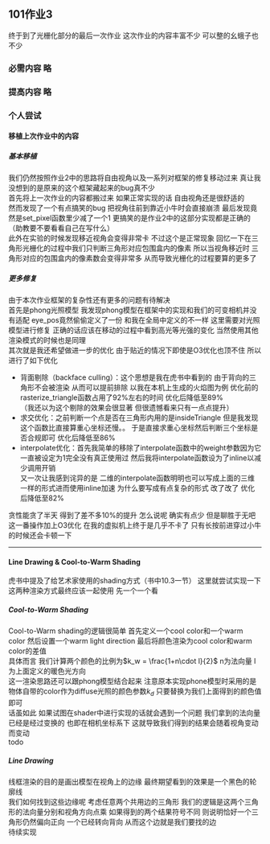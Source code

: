 ## 101作业3  
终于到了光栅化部分的最后一次作业 这次作业的内容丰富不少 可以整的幺蛾子也不少  
### 必需内容 略  
### 提高内容 略  
### 个人尝试  
#### 移植上次作业中的内容  
##### 基本移植  
我们仍然按照作业2中的思路将自由视角以及一系列对框架的修复移动过来 真让我没想到的是原来的这个框架藏起来的bug真不少  
首先将上一次作业的内容都搬过来 如果正常实现的话 自由视角还是很舒适的  
然而发现了一个有点搞笑的bug 把视角往前到靠近小牛时会直接崩溃 最后发现竟然是set_pixel函数里少减了一个1 更搞笑的是作业2中的这部分实现都是正确的（助教要不要看看自己在写什么）  
此外在实验的时候发现移近视角会变得非常卡 不过这个是正常现象 回忆一下在三角形光栅化的过程中我们只判断三角形对应包围盒内的像素 所以当视角移近时 三角形对应的包围盒内的像素数会变得非常多 从而导致光栅化的过程要算的更多了  
##### 更多修复  
由于本次作业框架的复杂性还有更多的问题有待解决  
首先是phong光照模型 我发现phong模型在框架中的实现和我们的可变相机并没有适配 eye_pos竟然偷偷定义了一份 和我在全局中定义的不一样 这里需要对光照模型进行修复 正确的话应该在移动的过程中看到高光等光强的变化 当然使用其他渲染模式的时候也是同理  
其次就是我还希望做进一步的优化 由于贴近的情况下即使是O3优化也顶不住 所以进行了如下优化  
* 背面剔除（backface culling）：这个思想是我在虎书中看到的 由于背向的三角形不会被渲染 从而可以提前排除 以我在本机上生成的火焰图为例 优化前的rasterize_triangle函数占用了92%左右的时间 优化后降低至89%  
  （我还以为这个剔除的效果会很显著 但很遗憾看来只有一点点提升）  
* 求交优化：之前判断一个点是否在三角形内用的是insideTriangle 但是我发现这个函数比直接算重心坐标还慢。。 于是直接求重心坐标然后判断三个坐标是否合规即可 优化后降低至86%  
* interpolate优化：首先我简单的移除了interpolate函数中的weight参数因为它一直被设定为1完全没有真正使用过 然后我将interpolate函数设为了inline以减少调用开销  
  又一次让我感到诧异的是 二维的interpolate函数明明也可以写成上面的三维一样的形式进而使用inline加速 为什么要写成有点复杂的形式 改了改了 优化后降低至82%  

贪性能贪了半天 得到了差不多10%的提升 怎么说呢 确实有点少 但是聊胜于无吧  
这一番操作加上O3优化 在我的虚拟机上终于是几乎不卡了 只有长按前进穿过小牛的时候还会卡顿一下   
***
#### Line Drawing & Cool-to-Warm Shading  
虎书中提及了给艺术家使用的shading方式（书中10.3一节） 这里就尝试实现一下  
这两种渲染方式最终应该一起使用 先一个一个看  
##### Cool-to-Warm Shading  
Cool-to-Warm shading的逻辑很简单 首先定义一个cool color和一个warm color 然后设置一个warm light direction 最后将颜色渲染为cool color和warm color的差值  
具体而言 我们计算两个颜色的比例为$k_w = \frac{1+n\cdot l}{2}$ n为法向量 l为上面定义的暖色光方向  
这一渲染思路还可以跟phong模型结合起来 注意原本实现phone模型时采用的是物体自带的color作为diffuse光照的颜色参数$k_d$ 只要替换为我们上面得到的颜色值即可  
话虽如此 如果试图在shader中进行实现的话就会遇到一个问题 我们拿到的法向量已经是经过变换的 也即在相机坐标系下 这就导致我们得到的结果会随着视角变动而变动  
todo
##### Line Drawing  
线框渲染的目的是画出模型在视角上的边缘 最终期望看到的效果是一个黑色的轮廓线  
我们如何找到这些边缘呢 考虑任意两个共用边的三角形 我们的逻辑是这两个三角形的法向量分别和视角方向点乘 如果得到的两个结果符号不同 则说明恰好一个三角形仍然偏向正向 一个已经转向背向 从而这个边就是我们要找的边  
待续实现  